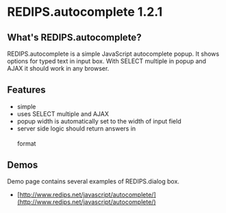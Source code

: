 REDIPS.autocomplete 1.2.1
============

## What's REDIPS.autocomplete?

REDIPS.autocomplete is a simple JavaScript autocomplete popup. It shows options for typed
text in input box. With SELECT multiple in popup and AJAX it should work in any browser.

## Features

* simple
* uses SELECT multiple and AJAX
* popup width is automatically set to the width of input field
* server side logic should return answers in <option></option> format

## Demos

Demo page contains several examples of REDIPS.dialog box. 

* [http://www.redips.net/javascript/autocomplete/](http://www.redips.net/javascript/autocomplete/)

